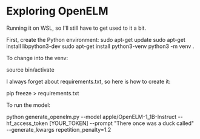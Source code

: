 # Exploring OpenELM
Running it on WSL, so I'll still have to get used to it a bit.

First, create the Python environment:
  sudo apt-get update
  sudo apt-get install libpython3-dev
  sudo apt-get install python3-venv
  python3 -m venv .

To change into the venv:

  source bin/activate

I always forget about requirements.txt, so here is how to create it:

  pip freeze > requirements.txt

To run the model:

  python generate_openelm.py --model apple/OpenELM-1_1B-Instruct --hf_access_token [YOUR_TOKEN] --prompt "There once was a duck called" --generate_kwargs repetition_penalty=1.2
